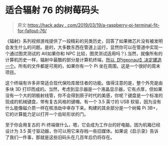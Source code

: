 # 适合辐射 76 的树莓码头

> 原文:[https://hack aday . com/2019/03/19/a-raspberry-pi-terminal-fit-for-fallout-76/](https://hackaday.com/2019/03/19/a-raspberry-pi-terminal-fit-for-fallout-76/)

《辐射》系列视频游戏提供了一段精彩的另类历史，回答了如果微芯片没有被发明会发生什么的问题。是的，大多数东西在管道上运行，显然你可以在管道中实现一个通过图灵测试的 AI(如果你和 NPC 比较，图灵测试适用吗？).当然，就像所有的计算机历史一样，辐射中最酷的部分是计算机终端，[所以【Pigeonaut】决定建造一个](https://www.thingiverse.com/thing:3478048)。所有的文件都是可用的，如果你有一个 Pi 坐在周围，这是一个很好的周末项目。

这个终端有许多非常适合现代保险库居住者的功能。值得注意的是，整个外壳是由多块 3D 打印而成的。当然，考虑到显示器是一个液晶显示器，它有点厚，但如果没有一个大的阴极射线管，你不会得到原子时代的美感，你呢？键盘是一个标准的现成的机械键盘，带有复古风格的键帽。有一个 3.5 英寸的 USB 软驱，因为没有什么能像磁介质一样在核浩劫中幸存下来。构建的其余部分是一个树莓 Pi 3B+，它的计算能力足以打开一个齿轮形状的门。

至于你会用复古的 Pi 终端做什么，嗯，它会成为工作台的好电脑，因为机箱已经设计为 3.5 英寸驱动器，你可以用它来存档一些旧媒体。如果说《启示录》告诉了我们一件事，那就是这些旧码头在几百年后仍将存在。